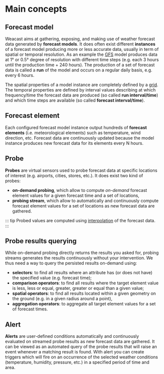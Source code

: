 # Main concepts

## Forecast model

Weacast aims at gathering, exposing, and making use of weather forecast data generated by **forecast models**. It does often exist different **instances** of a forecast model producing more or less accurate data, usually in term of spatial or temporal resolution. As an example the [GFS](https://www.ncdc.noaa.gov/data-access/model-data/model-datasets/global-forcast-system-gfs) model produces data at 1° or 0.5° degree of resolution with different time steps (e.g. each 3 hours until the production time + 240 hours). The production of a set of forecast data is called a **run** of the model and occurs on a regular daily basis, e.g. every 6 hours.

The spatial properties of a model instance are completely defined by a [grid](../api/grid.md). The temporal properties are defined by interval values describing at which frequency/time the forecast data are produced (so called **run interval/time**) and which time steps are available (so called **forecast interval/time**).

## Forecast element

Each configured forecast model instance output hundreds of **forecast elements** (i.e. meteorological elements) such as temperature, wind direction, etc. Forecast data are continuously updated because the model instance produces new forecast data for its elements every N hours.

## Probe

**Probes** are virtual sensors used to probe forecast data at specific locations of interest (e.g. airports, cities, stores, etc.). It does exist two kind of probes:
* **on-demand probing**, which allow to compute *on-demand* forecast element values for a given forecast time and a set of locations,
* **probing stream**, which allow to automatically and continuously compute forecast element values for a set of locations as new forecast data are gathered.

::: tip
Probed values are computed using [interpolation](../api/grid.md#interpolatelongitude-latitude) of the forecast data.
:::

## Probe results querying

While on-demand probing directly returns the results you asked for, probing streams generates the results continuously without your intervention. We thus need a way to query the persisted results on-demand using:
* **selectors**: to find all results where an attribute has (or does not have) the specified value (e.g. forecast time);
* **comparison operators**: to find all results where the target element value is less, less or equal, greater, greater or equal than a given value;
* **spatial operators**: to find all results located within a given geometry on the ground (e.g. in a given radius around a point),
* **aggregation operators**: to aggregate all target element values for a set of forecast times.

## Alert

**Alerts** are user-defined conditions automatically and continuously evaluated on streamed probe results as new forecast data are gathered. It can be viewed as an automated query of the probe results that will raise an event whenever a matching result is found. With alert you can create triggers which will fire on an occurrence of the selected weather conditions (temperature, humidity, pressure, etc.) in a specified period of time and area. 


